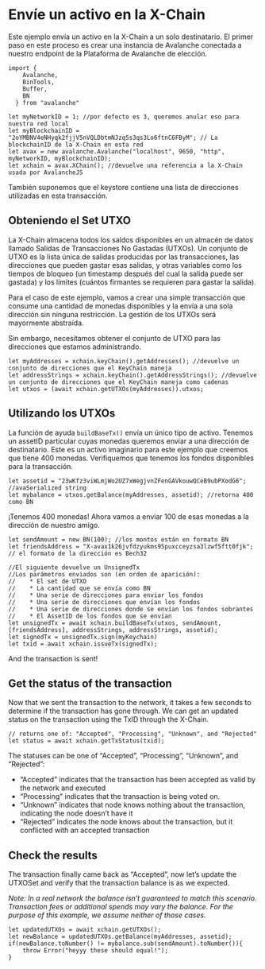 # Envíe un activo en la X-Chain

Este ejemplo envía un activo en la X-Chain a un solo destinatario. El primer paso en este proceso es crear una instancia de Avalanche conectada a nuestro endpoint de la Plataforma de Avalanche de elección.

```text
import {
    Avalanche,
    BinTools,
    Buffer,
    BN
  } from "avalanche" 

let myNetworkID = 1; //por defecto es 3, queremos anular eso para nuestra red local
let myBlockchainID = "2oYMBNV4eNHyqk2fjjV5nVQLDbtmNJzq5s3qs3Lo6ftnC6FByM"; // La blockchainID de la X-Chain en esta red
let avax = new avalanche.Avalanche("localhost", 9650, "http", myNetworkID, myBlockchainID);
let xchain = avax.XChain(); //devuelve una referencia a la X-Chain usada por AvalancheJS
```

También suponemos que el keystore contiene una lista de direcciones utilizadas en esta transacción.

## Obteniendo el Set UTXO<a id="getting-the-utxo-set"></a>


La X-Chain almacena todos los saldos disponibles en un almacén de datos llamado Salidas de Transacciones No Gastadas \(UTXOs\). Un conjunto de UTXO es la lista única de salidas producidas por las transacciones, las direcciones que pueden gastar esas salidas, y otras variables como los tiempos de bloqueo \(un timestamp después del cual la salida puede ser gastada\) y los límites \(cuántos firmantes se requieren para gastar la salida\).

Para el caso de este ejemplo, vamos a crear una simple transacción que consume una cantidad de monedas disponibles y la envía a una sola dirección sin ninguna restricción. La gestión de los UTXOs será mayormente abstraída.

Sin embargo, necesitamos obtener el conjunto de UTXO para las direcciones que estamos administrando.

```text
let myAddresses = xchain.keyChain().getAddresses(); //devuelve un conjunto de direcciones que el KeyChain maneja
let addressStrings = xchain.keyChain().getAddressStrings(); //devuelve un conjunto de direcciones que el KeyChain maneja como cadenas
let utxos = (await xchain.getUTXOs(myAddresses)).utxos;
```

## Utilizando los UTXOs <a id="spending-the-utxos"></a>

La función de ayuda `buildBaseTx()` envía un único tipo de activo. Tenemos un assetID particular cuyas monedas queremos enviar a una dirección de destinatario. Este es un activo imaginario para este ejemplo que creemos que tiene 400 monedas. Verifiquemos que tenemos los fondos disponibles para la transacción.
```text
let assetid = "23wKfz3viWLmjWo2UZ7xWegjvnZFenGAVkouwQCeB9ubPXodG6"; //avaSerialized string
let mybalance = utxos.getBalance(myAddresses, assetid); //retorna 400 como BN
```

¡Tenemos 400 monedas! Ahora vamos a enviar 100 de esas monedas a la dirección de nuestro amigo.
```text
let sendAmount = new BN(100); //los montos están en formato BN
let friendsAddress = "X-avax1k26jvfdzyukms95puxcceyzsa3lzwf5ftt0fjk"; // el formato de la dirección es Bech32

//El siguiente devuelve un UnsignedTx
//Los parámetros enviados son (en orden de aparición):
//    * El set de UTXO
//    * La cantidad que se envía como BN
//    * Una serie de direcciones para enviar los fondos
//    * Una serie de direcciones que envían los fondos
//    * Una serie de direcciones donde se envían los fondos sobrantes
//    * El AssetID de los fondos que se envían
let unsignedTx = await xchain.buildBaseTx(utxos, sendAmount, [friendsAddress], addressStrings, addressStrings, assetid);
let signedTx = unsignedTx.sign(myKeychain)
let txid = await xchain.issueTx(signedTx);
```

And the transaction is sent!

## Get the status of the transaction <a id="get-the-status-of-the-transaction"></a>

Now that we sent the transaction to the network, it takes a few seconds to determine if the transaction has gone through. We can get an updated status on the transaction using the TxID through the X-Chain.

```text
// returns one of: "Accepted", "Processing", "Unknown", and "Rejected"
let status = await xchain.getTxStatus(txid);
```

The statuses can be one of “Accepted”, “Processing”, “Unknown”, and “Rejected”:

* “Accepted” indicates that the transaction has been accepted as valid by the network and executed
* “Processing” indicates that the transaction is being voted on.
* “Unknown” indicates that node knows nothing about the transaction, indicating the node doesn’t have it
* “Rejected” indicates the node knows about the transaction, but it conflicted with an accepted transaction

## Check the results <a id="check-the-results"></a>

The transaction finally came back as “Accepted”, now let’s update the UTXOSet and verify that the transaction balance is as we expected.

_Note: In a real network the balance isn’t guaranteed to match this scenario. Transaction fees or additional spends may vary the balance. For the purpose of this example, we assume neither of those cases._

```text
let updatedUTXOs = await xchain.getUTXOs();
let newBalance = updatedUTXOs.getBalance(myAddresses, assetid);
if(newBalance.toNumber() != mybalance.sub(sendAmount).toNumber()){
    throw Error("heyyy these should equal!");
}
```

<!--stackedit_data:
eyJoaXN0b3J5IjpbNzc3MTI1Njk2LDE0MTQ3Nzc0MjUsLTY3ND
AwNTI5Nl19
-->